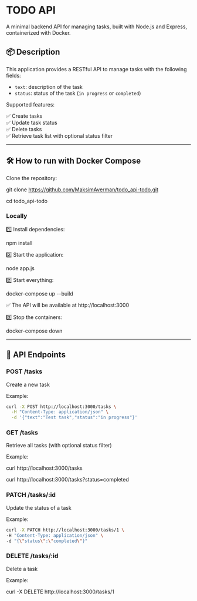 # TODO API

A minimal backend API for managing tasks, built with Node.js and Express, containerized with Docker.

## 📦 Description

This application provides a RESTful API to manage tasks with the following fields:
- `text`: description of the task
- `status`: status of the task (`in progress` or `completed`)

Supported features:

✅ Create tasks  
✅ Update task status  
✅ Delete tasks  
✅ Retrieve task list with optional status filter

---

## 🛠 How to run with Docker Compose

Clone the repository:

git clone https://github.com/MaksimAverman/todo_api-todo.git

cd todo_api-todo

### Locally

1️⃣ Install dependencies:

npm install

2️⃣ Start the application:

node app.js

2️⃣ Start everything:

docker-compose up --build

✅ The API will be available at http://localhost:3000

3️⃣ Stop the containers:

docker-compose down

---

## 🔧 API Endpoints
### POST /tasks
  Create a new task

Example:

```bash
curl -X POST http://localhost:3000/tasks \
  -H "Content-Type: application/json" \
  -d '{"text":"Test task","status":"in progress"}'
```

### GET /tasks
  Retrieve all tasks (with optional status filter)

Example:

curl http://localhost:3000/tasks

curl http://localhost:3000/tasks?status=completed

### PATCH /tasks/:id
  Update the status of a task

Example:
```bash
curl -X PATCH http://localhost:3000/tasks/1 \
-H "Content-Type: application/json" \
-d "{\"status\":\"completed\"}"
```

### DELETE /tasks/:id
  Delete a task

Example:

curl -X DELETE http://localhost:3000/tasks/1
